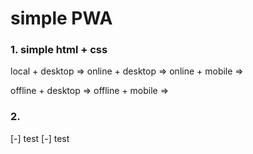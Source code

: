 # simple PWA

### 1. simple html + css

local + desktop =>
online + desktop =>
online + mobile => 

offline + desktop =>
offline + mobile =>


### 2. 
[-] test
[-] test
